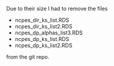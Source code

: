 Due to their size I had to remove the files 

- ncpes_dir_ks_list.RDS
- ncpes_dir_ks_list2.RDS
- ncpes_dp_alphas_list3.RDS
- ncpes_dp_ks_list.RDS
- ncpes_dp_ks_list2.RDS

from the git repo.